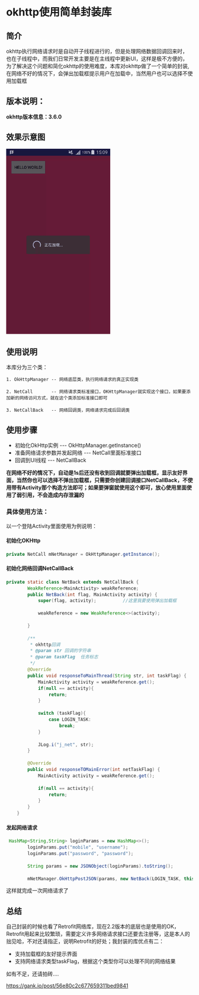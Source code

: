 # okhttp使用简单封装库

## 简介
okhttp执行网络请求时是自动开子线程进行的，但是处理网络数据回调回来时，也在子线程中，而我们日常开发主要是在主线程中更新UI，这样是极不方便的，为了解决这个问题和简化okhttp的使用难度，本库对okhttp做了一个简单的封装,在网络不好的情况下，会弹出加载框提示用户在加载中，当然用户也可以选择不使用加载框

## 版本说明：

__okhttp版本信息：3.6.0__

## 效果示意图
![demo](demo.gif)

## 使用说明
本库分为三个类：

	1. OkHttpManager -- 网络底层类，执行网络请求的真正实现类
	
	2. NetCall       -- 网络请求类标准接口，OKHttpManager就实现这个接口，如果要添加新的网络访问方式，就在这个类添加标准接口即可

	3. NetCallBack   -- 网络回调类，网络请求完成后回调类

## 使用步骤

+ 初始化OkHttp实例   --- OkHttpManager.getInstance()
+ 准备网络请求参数并发起网络    --- NetCall里面标准接口
+ 回调到UI线程      --- NetCallBack

__在网络不好的情况下，自动是1s后还没有收到回调就要弹出加载框，显示友好界面，当然你也可以选择不弹出加载框，只需要你创建回调接口NetCallBack，不使用带有Activity那个构造方法即可；如果要弹窗就使用这个即可，放心使用里面使用了弱引用，不会造成内存泄漏的__

### 具体使用方法：
以一个登陆Activity里面使用为例说明：

#### 初始化OKHttp

```java
private NetCall mNetManager = OkHttpManager.getInstance();
```

#### 初始化网络回调NetCallBack
```java
private static class NetBack extends NetCallBack {
        WeakReference<MainActivity> weakReference;
        public NetBack(int flag, MainActivity activity) {
            super(flag, activity);          //这里我要使用弹出加载框

            weakReference = new WeakReference<>(activity);

        }

        /**
         * okhttp回调
         * @param str 回调的字符串
         * @param taskFlag  任务标志
         */
        @Override
        public void responseToMainThread(String str, int taskFlag) {
            MainActivity activity = weakReference.get();
            if(null == activity){
                return;
            }

            switch (taskFlag){
                case LOGIN_TASK:
                    break;
            }

            JLog.i("j_net", str);
        }

        @Override
        public void responseTOMainError(int netTaskFlag) {
            MainActivity activity = weakReference.get();

            if(null == activity){
                return;
            }
        }
    }


```
#### 发起网络请求
```java
 HashMap<String,String> loginParams = new HashMap<>();
        loginParams.put("mobile", "username");
        loginParams.put("password", "password");

        String params = new JSONObject(loginParams).toString();

        mNetManager.OkHttpPostJSON(params, new NetBack(LOGIN_TASK, this));  //开始网络请求
```
这样就完成一次网络请求了

## 总结
自己封装的时候也看了Retrofit网络库，现在2.2版本的底层也是使用的OK，Retrofit用起来比较繁琐，需要定义许多网络请求接口还要去注册等，这是本人的拙见哈，不对还请指正，说明Retrofit的好处；我封装的库优点有二：
+ 支持加载框的友好提示界面
+ 支持网络请求类型taskFlag，根据这个类型你可以处理不同的网络结果

如有不足，还请拍砖....


https://gank.io/post/56e80c2c677659311bed9841
